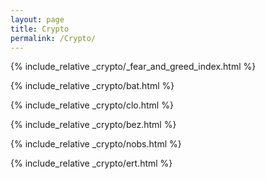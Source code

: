 ```yaml
---
layout: page
title: Crypto
permalink: /Crypto/
---
```



{% include_relative _crypto/_fear_and_greed_index.html %}

{% include_relative _crypto/bat.html %}

{% include_relative _crypto/clo.html %}

{% include_relative _crypto/bez.html %}

{% include_relative _crypto/nobs.html %}

{% include_relative _crypto/ert.html %}
